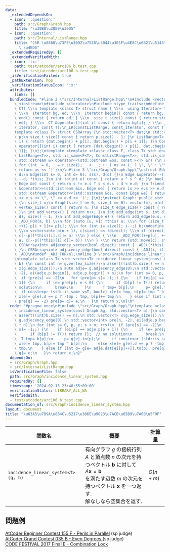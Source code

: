 ```yaml
---
data:
  _extendedDependsOn:
  - icon: ':question:'
    path: src/Graph/Graph.hpp
    title: "\u30B0\u30E9\u30D5"
  - icon: ':question:'
    path: src/Internal/ListRange.hpp
    title: "CSR \u8868\u73FE\u3092\u7528\u3044\u305F\u4E8C\u6B21\u5143\u914D\u5217\
      \ \u4ED6"
  _extendedRequiredBy: []
  _extendedVerifiedWith:
  - icon: ':x:'
    path: test/atcoder/arc106_b.test.cpp
    title: test/atcoder/arc106_b.test.cpp
  _isVerificationFailed: true
  _pathExtension: hpp
  _verificationStatusIcon: ':x:'
  attributes:
    links: []
  bundledCode: "#line 2 \"src/Internal/ListRange.hpp\"\n#include <vector>\n#include\
    \ <iostream>\n#include <iterator>\n#include <type_traits>\n#define _LR(name, IT,\
    \ CT) \\\n template <class T> struct name { \\\n  using Iterator= typename std::vector<T>::IT;\
    \ \\\n  Iterator bg, ed; \\\n  Iterator begin() const { return bg; } \\\n  Iterator\
    \ end() const { return ed; } \\\n  size_t size() const { return std::distance(bg,\
    \ ed); } \\\n  CT &operator[](int i) const { return bg[i]; } \\\n }\n_LR(ListRange,\
    \ iterator, const T);\n_LR(ConstListRange, const_iterator, const T);\n#undef _LR\n\
    template <class T> struct CSRArray {\n std::vector<T> dat;\n std::vector<int>\
    \ p;\n size_t size() const { return p.size() - 1; }\n ListRange<T> operator[](int\
    \ i) { return {dat.begin() + p[i], dat.begin() + p[i + 1]}; }\n ConstListRange<T>\
    \ operator[](int i) const { return {dat.cbegin() + p[i], dat.cbegin() + p[i +\
    \ 1]}; }\n};\ntemplate <template <class> class F, class T> std::enable_if_t<std::disjunction_v<std::is_same<F<T>,\
    \ ListRange<T>>, std::is_same<F<T>, ConstListRange<T>>, std::is_same<F<T>, CSRArray<T>>>,\
    \ std::ostream &> operator<<(std::ostream &os, const F<T> &r) {\n os << '[';\n\
    \ for (int _= 0, __= r.size(); _ < __; ++_) os << (_ ? \", \" : \"\") << r[_];\n\
    \ return os << ']';\n}\n#line 3 \"src/Graph/Graph.hpp\"\nstruct Edge {\n int s,\
    \ d;\n Edge(int s= 0, int d= 0): s(s), d(d) {}\n Edge &operator--() { return --s,\
    \ --d, *this; }\n int to(int u) const { return u ^ s ^ d; }\n bool operator<(const\
    \ Edge &e) const { return s != e.s ? s < e.s : d < e.d; }\n friend std::istream\
    \ &operator>>(std::istream &is, Edge &e) { return is >> e.s >> e.d, is; }\n friend\
    \ std::ostream &operator<<(std::ostream &os, const Edge &e) { return os << '('\
    \ << e.s << \", \" << e.d << ')'; }\n};\nstruct Graph: public std::vector<Edge>\
    \ {\n size_t n;\n Graph(size_t n= 0, size_t m= 0): vector(m), n(n) {}\n size_t\
    \ vertex_size() const { return n; }\n size_t edge_size() const { return size();\
    \ }\n int add_vertex() { return n++; }\n int add_edge(int s, int d) { return emplace_back(s,\
    \ d), size() - 1; }\n int add_edge(Edge e) { return add_edge(e.s, e.d); }\n#define\
    \ _ADJ_FOR(a, b) \\\n for (auto [u, v]: *this) a; \\\n for (size_t i= 0; i < n;\
    \ ++i) p[i + 1]+= p[i]; \\\n for (int i= size(); i--;) b;\n#define _ADJ(a, b)\
    \ \\\n vector<int> p(n + 1), c(size() << !direct); \\\n if (direct) { \\\n  _ADJ_FOR(++p[u],\
    \ c[--p[(*this)[i].s]]= a) \\\n } else { \\\n  _ADJ_FOR((++p[u], ++p[v]), (c[--p[(*this)[i].s]]=\
    \ a, c[--p[(*this)[i].d]]= b)) \\\n } \\\n return {std::move(c), std::move(p)}\n\
    \ CSRArray<int> adjacency_vertex(bool direct) const { _ADJ((*this)[i].d, (*this)[i].s);\
    \ }\n CSRArray<int> adjacency_edge(bool direct) const { _ADJ(i, i); }\n#undef\
    \ _ADJ\n#undef _ADJ_FOR\n};\n#line 3 \"src/Graph/incidence_linear_system.hpp\"\
    \ntemplate <class T> std::vector<T> incidence_linear_system(const Graph &g, std::vector<T>\
    \ b) {\n const int n= g.vertex_size();\n assert((int)b.size() == n);\n std::vector<T>\
    \ x(g.edge_size());\n auto adje= g.adjecency_edge(0);\n std::vector<int> pre(n,\
    \ -2), ei(adje.p.begin(), adje.p.begin() + n);\n for (int s= 0, p, e; s < n; ++s)\n\
    \  if (pre[s] == -2)\n   for (pre[p= s]= -1;;) {\n    if (ei[p] == adje.p[p +\
    \ 1]) {\n     if (e= pre[p]; e < 0) {\n      if (b[p] != T()) return {};  // no\
    \ solution\n      break;\n     }\n     T tmp= b[p];\n     p= g[e].to(p);\n   \
    \  if constexpr (std::is_same_v<T, bool>) x[e]= tmp, b[p]= tmp ^ b[p];\n     else\
    \ x[e]= g[e].d == p ? -tmp : tmp, b[p]+= tmp;\n    } else if (int q= g[e= adje.dat[ei[p]++]].to(p);\
    \ pre[q] == -2) pre[p= q]= e;\n   }\n return x;\n}\n"
  code: "#pragma once\n#include \"src/Graph/Graph.hpp\"\ntemplate <class T> std::vector<T>\
    \ incidence_linear_system(const Graph &g, std::vector<T> b) {\n const int n= g.vertex_size();\n\
    \ assert((int)b.size() == n);\n std::vector<T> x(g.edge_size());\n auto adje=\
    \ g.adjecency_edge(0);\n std::vector<int> pre(n, -2), ei(adje.p.begin(), adje.p.begin()\
    \ + n);\n for (int s= 0, p, e; s < n; ++s)\n  if (pre[s] == -2)\n   for (pre[p=\
    \ s]= -1;;) {\n    if (ei[p] == adje.p[p + 1]) {\n     if (e= pre[p]; e < 0) {\n\
    \      if (b[p] != T()) return {};  // no solution\n      break;\n     }\n   \
    \  T tmp= b[p];\n     p= g[e].to(p);\n     if constexpr (std::is_same_v<T, bool>)\
    \ x[e]= tmp, b[p]= tmp ^ b[p];\n     else x[e]= g[e].d == p ? -tmp : tmp, b[p]+=\
    \ tmp;\n    } else if (int q= g[e= adje.dat[ei[p]++]].to(p); pre[q] == -2) pre[p=\
    \ q]= e;\n   }\n return x;\n}"
  dependsOn:
  - src/Graph/Graph.hpp
  - src/Internal/ListRange.hpp
  isVerificationFile: false
  path: src/Graph/incidence_linear_system.hpp
  requiredBy: []
  timestamp: '2024-02-15 23:40:55+09:00'
  verificationStatus: LIBRARY_ALL_WA
  verifiedWith:
  - test/atcoder/arc106_b.test.cpp
documentation_of: src/Graph/incidence_linear_system.hpp
layout: document
title: "\u63A5\u7D9A\u884C\u5217\u306E\u9023\u7ACB\u65B9\u7A0B\u5F0F"
---
```


|関数名|概要|計算量|
|---|---|---|
|`incidence_linear_system<T>(g, b)`|有向グラフ $g$ の接続行列 $A$ と頂点数 $n$ の次元を持つベクトル $\boldsymbol{b}$ に対して <br> $\displaystyle A\boldsymbol{x}=\boldsymbol{b}$<br>を満たす辺数 $m$ の次元を持つベクトル $\boldsymbol{x}$ を一つ返す. <br> 解なしなら空集合を返す.|$O(n+m)$|

## 問題例
[AtCoder Beginner Contest 155 F - Perils in Parallel](https://atcoder.jp/contests/abc155/tasks/abc155_f) (sp judge)\
[AtCoder Grand Contest 035 B - Even Degrees ](https://atcoder.jp/contests/agc035/tasks/agc035_b) (sp judge)\
[CODE FESTIVAL 2017 Final E - Combination Lock](https://atcoder.jp/contests/cf17-final/tasks/cf17_final_e)